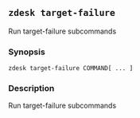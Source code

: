 ## `zdesk target-failure`

Run target-failure subcommands

### Synopsis

    zdesk target-failure COMMAND[ ... ]

### Description

Run target-failure subcommands


